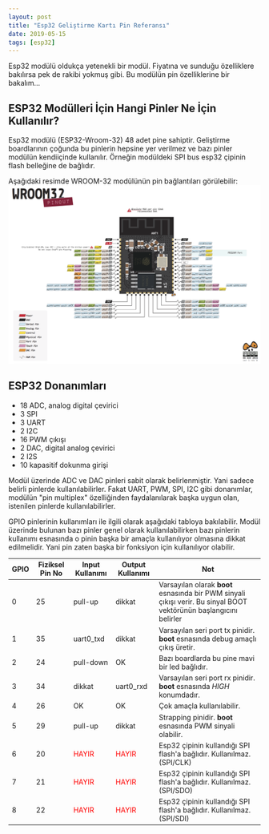 ```yaml
---
layout: post
title: "Esp32 Geliştirme Kartı Pin Referansı"
date: 2019-05-15
tags: [esp32]
---
```


Esp32 modülü oldukça yetenekli bir modül. Fiyatına ve sunduğu özelliklere bakılırsa pek de rakibi yokmuş gibi. Bu modülün pin özelliklerine bir bakalım...

## ESP32 Modülleri İçin Hangi Pinler Ne İçin Kullanılır?

Esp32 modülü (ESP32-Wroom-32) 48 adet pine sahiptir. Geliştirme boardlarının çoğunda bu pinlerin hepsine yer verilmez ve bazı pinler modülün 
kendiiçinde kullanılır. Örneğin modüldeki SPI bus esp32 çipinin flash belleğine de bağlıdır.

Aşağıdaki resimde WROOM-32 modülünün pin bağlantıları görülebilir:
![esp-wroom-32 pinleri](/assets/pinout_wroom_pinout.png "ESP32-WROOM32 Pinleri")

## ESP32 Donanımları
  * 18 ADC, analog digital çevirici
  * 3 SPI
  * 3 UART
  * 2 I2C
  * 16 PWM çıkışı
  * 2 DAC, digital analog çevirici
  * 2 I2S
  * 10 kapasitif dokunma girişi
  
Modül üzerinde ADC ve DAC pinleri sabit olarak belirlenmiştir. Yani sadece belirli pinlerde kullanılabilirler. Fakat UART, PWM, SPI, I2C gibi donanımlar, modülün "pin multiplex" özelliğinden faydalanılarak başka uygun olan, istenilen pinlerde kullanılabilirler.

GPIO pinlerinin kullanımları ile ilgili olarak aşağıdaki tabloya bakılabilir. Modül üzerinde bulunan bazı pinler genel olarak kullanılabilirken bazı pinlerin kullanımı esnasında o pinin başka bir amaçla kullanılıyor olmasına dikkat edilmelidir. Yani pin zaten başka bir fonksiyon için kullanılıyor olabilir.

| GPIO | Fiziksel Pin No | Input Kullanımı | Output Kullanımı | Not |
|--------|--------|--------|--------|--------|
| 0 | 25 | pull-up | dikkat | Varsayılan olarak **boot** esnasında bir PWM sinyali çıkışı verir. Bu sinyal BOOT vektörünün başlangıcını belirler |
| 1 | 35 | uart0_txd | dikkat | Varsayılan seri port tx pinidir. **boot** esnasında debug amaçlı çıkış üretir.|
| 2 | 24 | pull-down | OK | Bazı boardlarda bu pine mavi bir led bağlıdır. |
| 3 | 34 | dikkat | uart0_rxd | Varsayılan seri port rx pinidir. **boot** esnasında _HIGH_ konumdadır. |
| 4 | 26 | OK | OK | Çok amaçla kullanılabilir. |
| 5 | 29 | pull-up | dikkat | Strapping pinidir. **boot** esnasında  PWM sinyali olabilir. |
| 6 | 20 | <span style="color:red">HAYIR</span> | <span style="color:red">HAYIR</span> | Esp32 çipinin kullandığı SPI flash'a bağlıdır. Kullanılmaz. (SPI/CLK) |
| 7 | 21 | <span style="color:red">HAYIR</span> | <span style="color:red">HAYIR</span> | Esp32 çipinin kullandığı SPI flash'a bağlıdır. Kullanılmaz. (SPI/SDO) |
| 8 | 22 | <span style="color:red">HAYIR</span> | <span style="color:red">HAYIR</span> | Esp32 çipinin kullandığı SPI flash'a bağlıdır. Kullanılmaz. (SPI/SDI) |
